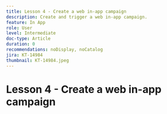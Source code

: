 ```yaml
---
title: Lesson 4 - Create a web in-app campaign
description: Create and trigger a web in-app campaign.
feature: In App
role: User
level: Intermediate
doc-type: Article
duration: 0
recommendations: noDisplay, noCatalog
jira: KT-14984
thumbnail: KT-14984.jpeg
---
```


# Lesson 4 - Create a web in-app campaign

